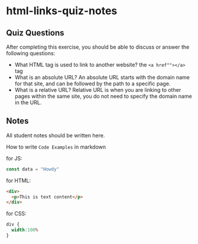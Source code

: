 # html-links-quiz-notes

## Quiz Questions

After completing this exercise, you should be able to discuss or answer the following questions:

- What HTML tag is used to link to another website?
the `<a href""></a>` tag
- What is an absolute URL?
An absolute URL starts with the domain name for that site, and can be followed by the path to a specific page.
- What is a relative URL?
Relative URL is when you are linking to other pages within the same site, you do not need to specify the domain name in the URL.

## Notes

All student notes should be written here.


How to write `Code Examples` in markdown

for JS:
```javascript
const data = "Howdy"
```

for HTML:
```html
<div>
  <p>This is text content</p>
</div>
```

for CSS:
```css
div {
  width:100%
}
```
